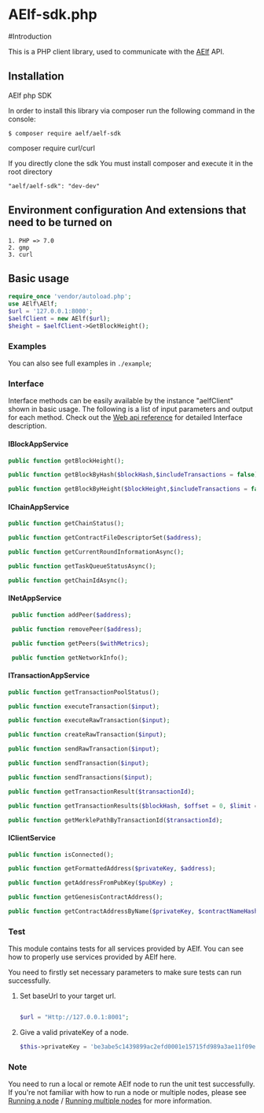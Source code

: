 # AElf-sdk.php

#Introduction

This is a PHP client library, used to communicate with the [AElf](https://github.com/AElfProject/AElf)  API.

## Installation
AElf php SDK

In order to install this library via composer run the following command in the console:

```lang=bash
$ composer require aelf/aelf-sdk
```
composer require curl/curl

If you directly clone the sdk You must install composer and execute it in the root directory 

```lang=bash
"aelf/aelf-sdk": "dev-dev"
```

## Environment configuration And extensions that need to be turned on

```lang=bash
1. PHP => 7.0
2. gmp
3. curl
```

## Basic usage
    
```php
require_once 'vendor/autoload.php';
use AElf\AElf;
$url = '127.0.0.1:8000';
$aelfClient = new AElf($url);
$height = $aelfClient->GetBlockHeight();
```
### Examples

You can also see full examples in `./example`;

### Interface

Interface methods can be easily available by the instance "aelfClient" shown in basic usage. The following is a list of input parameters and output for each method. Check out the [Web api reference](https://docs.aelf.io/v/dev/reference) for detailed Interface description.

#### IBlockAppService

```php
public function getBlockHeight();

public function getBlockByHash($blockHash,$includeTransactions = false);

public function getBlockByHeight($blockHeight,$includeTransactions = false);

```

#### IChainAppService

```php
public function getChainStatus();

public function getContractFileDescriptorSet($address);

public function getCurrentRoundInformationAsync();

public function getTaskQueueStatusAsync();

public function getChainIdAsync();
```
#### INetAppService

```php
 public function addPeer($address);

 public function removePeer($address);

 public function getPeers($withMetrics);

 public function getNetworkInfo();
```
#### ITransactionAppService

```php
public function getTransactionPoolStatus();

public function executeTransaction($input);

public function executeRawTransaction($input);

public function createRawTransaction($input);

public function sendRawTransaction($input);

public function sendTransaction($input);

public function sendTransactions($input);

public function getTransactionResult($transactionId);

public function getTransactionResults($blockHash, $offset = 0, $limit = 10);

public function getMerklePathByTransactionId($transactionId);
```

#### IClientService

```php
public function isConnected();

public function getFormattedAddress($privateKey, $address);

public function getAddressFromPubKey($pubKey) ;

public function getGenesisContractAddress();

public function getContractAddressByName($privateKey, $contractNameHash);
```
### Test

This module contains tests for all services provided by AElf. You can see how to properly use services provided by AElf here.

You need to firstly set necessary parameters to make sure tests can run successfully.

1. Set baseUrl to your target url.

   
   ```php

   $url = "Http://127.0.0.1:8001";
   ```


2. Give a valid privateKey of a node.

   ```php
   $this->privateKey = 'be3abe5c1439899ac2efd0001e15715fd989a3ae11f09e1cb95d320cd4993e2a';
   ```

### Note

You need to run a local or remote AElf node to run the unit test successfully. If you're not familiar with how to run a node or multiple nodes, please see [Running a node](https://docs.AElf.io/v/dev/main/main/run-node) / [Running multiple nodes](https://docs.AElf.io/v/dev/main/main/multi-nodes) for more information.